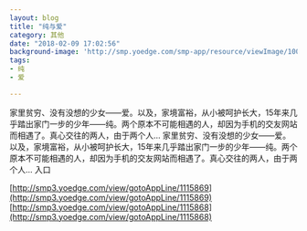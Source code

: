 ```yaml
---
layout: blog
title: "纯与爱"
category: 其他
date: "2018-02-09 17:02:56"
background-image: 'http://smp.yoedge.com/smp-app/resource/viewImage/1004044appline.png'
tags:
- 纯
- 爱

---
```

家里贫穷、没有没想的少女——爱。以及，家境富裕，从小被呵护长大，15年来几乎踏出家门一步的少年——纯。两个原本不可能相遇的人，却因为手机的交友网站而相遇了。真心交往的两人，由于两个人…
家里贫穷、没有没想的少女——爱。以及，家境富裕，从小被呵护长大，15年来几乎踏出家门一步的少年——纯。两个原本不可能相遇的人，却因为手机的交友网站而相遇了。真心交往的两人，由于两个人…
入口

[http://smp3.yoedge.com/view/gotoAppLine/1115869](http://smp3.yoedge.com/view/gotoAppLine/1115869)
[http://smp3.yoedge.com/view/gotoAppLine/1115868](http://smp3.yoedge.com/view/gotoAppLine/1115868)

        
